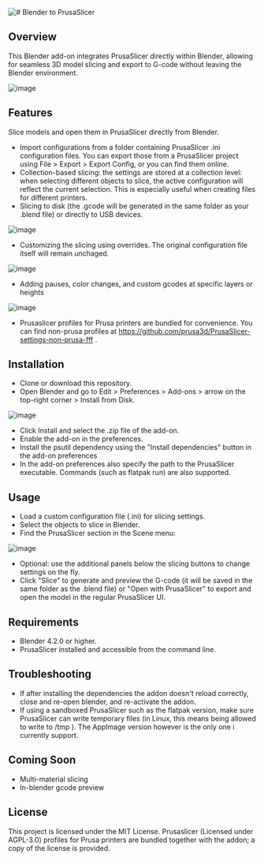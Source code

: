 ![# Blender to PrusaSlicer](https://github.com/user-attachments/assets/59c3e7e9-7e8f-43e1-bb5f-c6b15e35df5e)

## Overview
This Blender add-on integrates PrusaSlicer directly within Blender, allowing for seamless 3D model slicing and export to G-code without leaving the Blender environment.

![image](https://github.com/user-attachments/assets/8269545b-3449-4700-8057-9de52e4281b0)

## Features
Slice models and open them in PrusaSlicer directly from Blender.

- Import configurations from a folder containing PrusaSlicer .ini configuration files. You can export those from a PrusaSlicer project using File > Export > Export Config, or you can find them online.
- Collection-based slicing: the settings are stored at a collection level: when selecting different objects to slice, the active configuration will reflect the current selection. This is especially useful when creating files for different printers.
- Slicing to disk (the .gcode will be generated in the same folder as your .blend file) or directly to USB devices.

![image](https://github.com/user-attachments/assets/a70932a4-0df0-46ef-81aa-1e9a0b64b0ee)

- Customizing the slicing using overrides. The original configuration file itself will remain unchaged.

![image](https://github.com/user-attachments/assets/64d968d1-f4fa-4932-9027-eb2fb872ccac)

- Adding pauses, color changes, and custom gcodes at specific layers or heights

![image](https://github.com/user-attachments/assets/e5cbe15f-3257-46dc-b57b-3b269e8c08a4)

- Prusaslicer profiles for Prusa printers are bundled for convenience. You can find non-prusa profiles at https://github.com/prusa3d/PrusaSlicer-settings-non-prusa-fff .

## Installation
- Clone or download this repository.
- Open Blender and go to Edit > Preferences > Add-ons > arrow on the top-right corner > Install from Disk.

![image](https://github.com/user-attachments/assets/cc34cb88-59cb-40fb-91ea-fb14242db1f2)

- Click Install and select the .zip file of the add-on.
- Enable the add-on in the preferences.
- Install the psutil dependency using the "Install dependencies" button in the add-on preferences
- In the add-on preferences also specify the path to the PrusaSlicer executable. Commands (such as flatpak run) are also supported.

## Usage
- Load a custom configuration file (.ini) for slicing settings. 
- Select the objects to slice in Blender.
- Find the PrusaSlicer section in the Scene menu:

![image](https://github.com/user-attachments/assets/9b2c9180-a9db-4675-b65f-aed40a3c1958)
- Optional: use the additional panels below the slicing buttons to change settings on the fly.
- Click "Slice" to generate and preview the G-code (it will be saved in the same folder as the .blend file) or "Open with PrusaSlicer" to export and open the model in the regular PrusaSlicer UI.

## Requirements
- Blender 4.2.0 or higher.
- PrusaSlicer installed and accessible from the command line.

## Troubleshooting
- If after installing the dependencies the addon doesn't reload correctly, close and re-open blender, and re-activate the addon.
- If using a sandboxed PrusaSlicer such as the flatpak version, make sure PrusaSlicer can write temporary files (in Linux, this means being allowed to write to /tmp ). The AppImage version however is the only one i currently support.

## Coming Soon
- Multi-material slicing
- In-blender gcode preview

## License
This project is licensed under the MIT License.
Prusaslicer (Licensed under AGPL-3.0) profiles for Prusa printers are bundled together with the addon; a copy of the license is provided.

